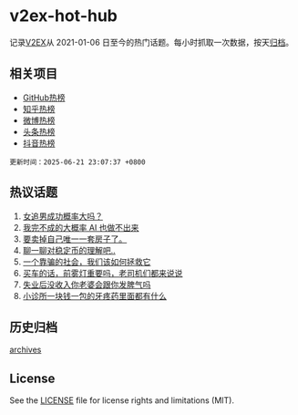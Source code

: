 # v2ex-hot-hub

 记录[V2EX](https://www.v2ex.com/)从 2021-01-06 日至今的热门话题。每小时抓取一次数据，按天[归档](archives)。
 
 ## 相关项目

- [GitHub热榜](https://github.com/it985/github-hot-hub)
- [知乎热榜](https://github.com/it985/zhihu-hot-hub)
- [微博热榜](https://github.com/it985/weibo-hot-hub)
- [头条热榜](https://github.com/it985/toutiao-hot-hub)
- [抖音热榜](https://github.com/it985/douyin-hot-hub)


 `更新时间：2025-06-21 23:07:37 +0800`

## 热议话题

1. [女追男成功概率大吗？](https://www.v2ex.com/t/1140058)
1. [我完不成的大概率 AI 也做不出来](https://www.v2ex.com/t/1140068)
1. [要卖掉自己唯一一套房子了。](https://www.v2ex.com/t/1140074)
1. [聊一聊对稳定币的理解吧..](https://www.v2ex.com/t/1140071)
1. [一个靠骗的社会，我们该如何拯救它](https://www.v2ex.com/t/1140162)
1. [买车的话，前雾灯重要吗，老司机们都来说说](https://www.v2ex.com/t/1140102)
1. [失业后没收入你老婆会跟你发脾气吗](https://www.v2ex.com/t/1140098)
1. [小诊所一块钱一包的牙疼药里面都有什么](https://www.v2ex.com/t/1140051)

## 历史归档

[archives](archives)

## License

See the [LICENSE](LICENSE) file for license rights and limitations (MIT).
